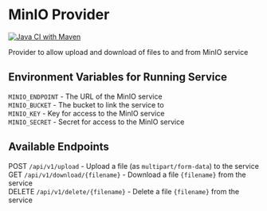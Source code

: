 # MinIO Provider
[![Java CI with Maven](https://github.com/droberts-ctrlo/minio-provider/actions/workflows/maven.yml/badge.svg)](https://github.com/droberts-ctrlo/minio-provider/actions/workflows/maven.yml)

Provider to allow upload and download of files to and from MinIO service

## Environment Variables for Running Service

`MINIO_ENDPOINT` - The URL of the MinIO service<br />
`MINIO_BUCKET` - The bucket to link the service to<br />
`MINIO_KEY` - Key for access to the MinIO service<br />
`MINIO_SECRET` - Secret for access to the MinIO service

## Available Endpoints

POST `/api/v1/upload` - Upload a file (as `multipart/form-data`) to the service<br />
GET `/api/v1/download/{filename}` - Download a file `{filename}` from the service<br />
DELETE `/api/v1/delete/{filename}` - Delete a file `{filename}` from the service
